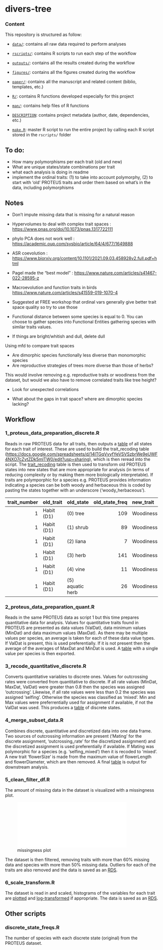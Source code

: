 
<!-- README.md is generated from README.Rmd. Please edit that file -->

# divers-tree

### Content

This repository is structured as follow:

-   [`data/`](https://github.com/mvallejo6/divers-tree/tree/master/data):
    contains all raw data required to perform analyses

-   [`rscripts/`](https://github.com/mvallejo6/divers-tree/tree/master/rscripts/):
    contains R scripts to run each step of the workflow

-   [`outputs/`](https://github.com/mvallejo6/divers-tree/tree/master/outputs):
    contains all the results created during the workflow

-   [`figures/`](https://github.com/mvallejo6/divers-tree/tree/master/figures):
    contains all the figures created during the workflow

-   [`paper/`](https://github.com/mvallejo6/divers-tree/tree/master/paper):
    contains all the manuscript and related content (biblio, templates,
    etc.)

-   [`R/`](https://github.com/mvallejo6/divers-tree/tree/master/R):
    contains R functions developed especially for this project

-   [`man/`](https://github.com/mvallejo6/divers-tree/tree/master/man):
    contains help files of R functions

-   [`DESCRIPTION`](https://github.com/mvallejo6/divers-tree/tree/master/DESCRIPTION):
    contains project metadata (author, date, dependencies, etc.)

-   [`make.R`](https://github.com/mvallejo6/divers-tree/tree/master/make.R):
    master R script to run the entire project by calling each R script
    stored in the `rscripts/` folder

## To do:

-   How many polymorphisms per each trait (old and new)
-   What are unique states/state combinations per trait
-   what each analysis is doing in readme
-   implement the ordinal traits: (1) to take into account
    polymorphy, (2) to start with ‘old’ PROTEUS traits and order them
    based on what’s in the data, including polymorphisms

## Notes

-   Don’t impute missing data that is missing for a natural reason

-   Hypervolumes to deal with complex trait spaces :
    <https://www.pnas.org/doi/10.1073/pnas.1317722111>

-   phylo PCA does not work well :
    <https://academic.oup.com/sysbio/article/64/4/677/1649888>

-   ASR coevolution :
    <https://www.biorxiv.org/content/10.1101/2021.09.03.458928v2.full.pdf+html>

-   Pagel made the “best model” :
    <https://www.nature.com/articles/s41467-022-28595-z>

-   Macroevolution and function traits in birds
    <https://www.nature.com/articles/s41559-019-1070-4>

-   Suggested at FREE workshop that ordinal vars generally give better
    trait space quality so try to use those

-   Functional distance between some species is equal to 0. You can
    choose to gather species into Functional Entities gathering species
    with similar traits values.

-   If things are bright/whitish and dull, delete dull

Using mfd to compare trait spaces

-   Are dimorphic species functionally less diverse than monomorphic
    species
-   Are reproductive strategies of trees more diverse than those of
    herbs?

This would involve removing e.g. reproductive traits or woodiness from
the dataset, but would we also have to remove correlated traits like
tree height?

-   Look for unexpected correlations

-   What about the gaps in trait space? where are dimorphic species
    lacking?

## Workflow

### 1\_proteus\_data\_preparation\_discrete.R

Reads in raw PROTEUS data for all traits, then outputs a
[table](https://github.com/mvallejo6/divers-tree/tree/master/outputs/all_states_per_trait.csv)
of all states for each trait of interest. These are used to build the
trait\_recoding table
(<https://docs.google.com/spreadsheets/d/14ITGqVvyfYeVSVSzbrWe9eUWF4NXO7cZvtZDk5mlTW0/edit?usp=sharing>),
which is then reread into the script. The
[trait\_recoding](https://github.com/mvallejo6/divers-tree/tree/master/data/trait_recoding%20-%20Categorical%20to%20categorical.csv)
table is then used to transform old PROTEUS states into new states that
are more appropriate for analysis (in terms of reducing complexity or by
making them more biologically interpretable). If traits are polymporphic
for a species e.g. PROTEUS provides information indicating a species can
be both woody and herbaceous this is coded by pasting the states
together with an underscore (‘woody\_herbaceous’).

| trait\_number | old\_trait | old\_state         | old\_state\_freq | new\_trait | new\_state |
|--------------:|:-----------|:-------------------|-----------------:|:-----------|:-----------|
|             1 | Habit (D1) | \(0\) tree         |              109 | Woodiness  | woody      |
|             1 | Habit (D1) | \(1\) shrub        |               89 | Woodiness  | woody      |
|             1 | Habit (D1) | \(2\) liana        |                7 | Woodiness  | woody      |
|             1 | Habit (D1) | \(3\) herb         |              141 | Woodiness  | herbaceous |
|             1 | Habit (D1) | \(4\) vine         |               11 | Woodiness  | herbaceous |
|             1 | Habit (D1) | \(5\) aquatic herb |               26 | Woodiness  | herbaceous |

### 2\_proteus\_data\_preparation\_quant.R

Reads in the same PROTEUS data as script 1 but this time prepares
quantitative data for analysis. Values for quantitative traits found in
PROTEUS are presented as data values (ValDat), data minimum values
(MinDat) and data maximum values (MaxDat). As there may be multiple
values per species, an average is taken for each of these data value
types. If ValDat is present, this is used preferentially. If it is not
present then the average of the averages of MaxDat and MinDat is used. A
[table](https://github.com/mvallejo6/divers-tree/tree/master/outputs/proteus_quantitative.csv)
with a single value per species is then exported.

### 3\_recode\_quantitative\_discrete.R

Converts quantitative variables to discrete ones. Values for outcrossing
rates were converted from quantitative to discrete. If all rate values
(MinDat, MaxDat, ValDat) were greater than 0.8 then the species was
assigned ‘outcrossing’. Likewise, if all rate values were less than 0.2
the species was assigned ‘selfing’. Otherwise the species was classified
as ‘mixed’. Min and Max values were preferrentially used for assignment
if available, if not the ValDat was used. This produces a
[table](./outputs/proteus_quant_recoded.csv) of discrete states.

### 4\_merge\_subset\_data.R

Combines discrete, quantitative and discretized data into one data
frame. Two sources of outcrossing information are present (‘Mating’ for
the discrete assignment, ‘outcrossing\_rate’ for the discretized
assignment) and the discretized assignment is used preferentially if
available. If Mating was polymorphic for a species
(e.g. ‘selfing\_mixed’) then it is recoded to ‘mixed’. A new trait
‘flowerSize’ is made from the maximum value of flowerLength and
flowerDiameter, which are then removed. A final
[table](https://github.com/mvallejo6/divers-tree/tree/master/outputs/proteus_combined.csv)
is output for downstream analysis.

### 5\_clean\_filter\_df.R

The amount of missing data in the dataset is visualized with a
missingness plot.

<figure>
<embed src="./figures/missing_data.pdf" style="width:85.0%" /><figcaption aria-hidden="true">missingness plot</figcaption>
</figure>

The dataset is then filtered, removing traits with more than 60% missing
data and species with more than 50% missing data. Outliers for each of
the traits are also removed and the data is saved as an
[RDS](https://github.com/mvallejo6/divers-tree/tree/master/outputs/df_filt.rds).

### 6\_scale\_transform.R

The dataset is read in and scaled, histograms of the variables for each
trait are
[plotted](https://github.com/mvallejo6/divers-tree/tree/master/figures/proteus_trait_hists.pdf)
and
[log-transformed](https://github.com/mvallejo6/divers-tree/tree/master/figures/proteus_trait_hists_transformed.pdf)
if appropriate. The data is saved as an
[RDS](https://github.com/mvallejo6/divers-tree/tree/master/outputs/df_filt_trans.rds).

## Other scripts

### discrete\_state\_freqs.R

The number of species with each discrete state (original) from the
PROTEUS dataset.
